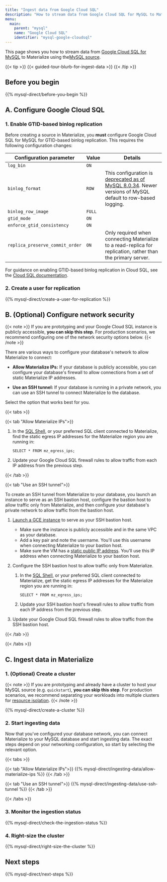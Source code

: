```yaml
---
title: "Ingest data from Google Cloud SQL"
description: "How to stream data from Google Cloud SQL for MySQL to Materialize"
menu:
  main:
    parent: "mysql"
    name: "Google Cloud SQL"
    identifier: "mysql-google-cloudsql"
---
```


This page shows you how to stream data from [Google Cloud SQL for MySQL](https://cloud.google.com/sql/MySQL)
to Materialize using the[MySQL source](/sql/create-source/mysql/).

{{< tip >}}
{{< guided-tour-blurb-for-ingest-data >}}
{{< /tip >}}

## Before you begin

{{% mysql-direct/before-you-begin %}}

## A. Configure Google Cloud SQL

### 1. Enable GTID-based binlog replication

Before creating a source in Materialize, you **must** configure Google Cloud SQL
for MySQL for GTID-based binlog replication. This requires the following
configuration changes:

Configuration parameter          | Value  | Details
---------------------------------|--------| -------------------------------
`log_bin`                        | `ON`   |
`binlog_format`                  | `ROW`  | This configuration is [deprecated as of MySQL 8.0.34](https://dev.mysql.com/doc/refman/8.0/en/replication-options-binary-log.html#sysvar_binlog_format). Newer versions of MySQL default to row-based logging.
`binlog_row_image`               | `FULL` |
`gtid_mode`                      | `ON`   |
`enforce_gtid_consistency`       | `ON`   |
`replica_preserve_commit_order`  | `ON`   | Only required when connecting Materialize to a read-replica for replication, rather than the primary server.

For guidance on enabling GTID-based binlog replication in Cloud SQL, see the [Cloud SQL documentation](https://cloud.google.com/sql/docs/mysql/replication).

### 2. Create a user for replication

{{% mysql-direct/create-a-user-for-replication %}}

## B. (Optional) Configure network security

{{< note >}}
If you are prototyping and your Google Cloud SQL instance is publicly
accessible, **you can skip this step**. For production scenarios, we recommend
configuring one of the network security options below.
{{< /note >}}

There are various ways to configure your database's network to allow Materialize
to connect:

- **Allow Materialize IPs:** If your database is publicly accessible, you can
    configure your database's firewall to allow connections from a set of
    static Materialize IP addresses.

- **Use an SSH tunnel:** If your database is running in a private network, you
    can use an SSH tunnel to connect Materialize to the database.

Select the option that works best for you.

{{< tabs >}}

{{< tab "Allow Materialize IPs">}}

1. In the [SQL Shell](https://console.materialize.com/), or your preferred SQL
   client connected to Materialize, find the static egress IP addresses for the
   Materialize region you are running in:

    ```mzsql
    SELECT * FROM mz_egress_ips;
    ```

1. Update your Google Cloud SQL firewall rules to allow traffic from each IP
   address from the previous step.

{{< /tab >}}

{{< tab "Use an SSH tunnel">}}

To create an SSH tunnel from Materialize to your database, you launch an
instance to serve as an SSH bastion host, configure the bastion host to allow
traffic only from Materialize, and then configure your database's private
network to allow traffic from the bastion host.

1. [Launch a GCE instance](https://cloud.google.com/compute/docs/instances/create-start-instance) to serve as your SSH bastion host.

    - Make sure the instance is publicly accessible and in the same VPC as your
      database.
    - Add a key pair and note the username. You'll use this username when
      connecting Materialize to your bastion host.
    - Make sure the VM has a [static public IP address](https://cloud.google.com/compute/docs/ip-addresses/reserve-static-external-ip-address).
      You'll use this IP address when connecting Materialize to your bastion
      host.

1. Configure the SSH bastion host to allow traffic only from Materialize.

    1. In the [SQL Shell](https://console.materialize.com/), or your preferred
       SQL client connected to Materialize, get the static egress IP addresses for
       the Materialize region you are running in:

       ```mzsql
       SELECT * FROM mz_egress_ips;
       ```

    1. Update your SSH bastion host's firewall rules to allow traffic from each
    IP address from the previous step.

1. Update your Google Cloud SQL firewall rules to allow traffic from the SSH
bastion host.

{{< /tab >}}

{{< /tabs >}}

## C. Ingest data in Materialize

### 1. (Optional) Create a cluster

{{< note >}}
If you are prototyping and already have a cluster to host your MySQL
source (e.g. `quickstart`), **you can skip this step**. For production
scenarios, we recommend separating your workloads into multiple clusters for
[resource isolation](https://materialize.com/docs/sql/create-cluster/#resource-isolation).
{{< /note >}}

{{% mysql-direct/create-a-cluster %}}

### 2. Start ingesting data

[//]: # "TODO(morsapaes) MySQL connections support multiple SSL modes. We should
adapt to that, rather than just state SSL MODE REQUIRED."

Now that you've configured your database network, you can connect Materialize to
your MySQL database and start ingesting data. The exact steps depend on your
networking configuration, so start by selecting the relevant option.

{{< tabs >}}

{{< tab "Allow Materialize IPs">}}
{{% mysql-direct/ingesting-data/allow-materialize-ips %}}
{{< /tab >}}

{{< tab "Use an SSH tunnel">}}
{{% mysql-direct/ingesting-data/use-ssh-tunnel %}}
{{< /tab >}}

{{< /tabs >}}

### 3. Monitor the ingestion status

{{% mysql-direct/check-the-ingestion-status %}}

### 4. Right-size the cluster

{{% mysql-direct/right-size-the-cluster %}}

## Next steps

{{% mysql-direct/next-steps %}}
